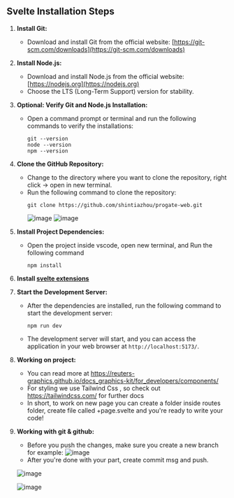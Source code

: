 ## Svelte Installation Steps

1. **Install Git:**
   - Download and install Git from the official website: [https://git-scm.com/downloads](https://git-scm.com/downloads)

2. **Install Node.js:**
   - Download and install Node.js from the official website: [https://nodejs.org](https://nodejs.org)
   - Choose the LTS (Long-Term Support) version for stability.

3. **Optional: Verify Git and Node.js Installation:**
   - Open a command prompt or terminal and run the following commands to verify the installations:
     ```shell
     git --version
     node --version
     npm --version
     ```

4. **Clone the GitHub Repository:**
   - Change to the directory where you want to clone the repository, right click -> open in new terminal.
   - Run the following command to clone the repository:
     ```shell
     git clone https://github.com/shintiazhou/progate-web.git
     ```
     ![image](https://user-images.githubusercontent.com/73226439/236715386-5f740a6f-e6f8-4b3f-8508-4ba0f9a11280.png)
![image](https://user-images.githubusercontent.com/73226439/236715442-9e357fc0-7874-407e-9d72-4b3bb4f9858d.png)


5. **Install Project Dependencies:**
   - Open the project inside vscode, open new terminal, and Run the following command
     ```shell
     npm install
     ```
6. **Install [svelte extensions](https://marketplace.visualstudio.com/items?itemName=svelte.svelte-vscode)**
7. **Start the Development Server:**
   - After the dependencies are installed, run the following command to start the development server:
     ```shell
     npm run dev
     ```
   - The development server will start, and you can access the application in your web browser at `http://localhost:5173/`.


8. **Working on project:**
   - You can read more at https://reuters-graphics.github.io/docs_graphics-kit/for_developers/components/
   - For styling we use Tailwind Css , so check out https://tailwindcss.com/ for further docs
   - In short, to work on new page you can create a folder inside routes folder, create file called +page.svelte and you're ready to write your code!
   
9. **Working with git & github:**
   - Before you push the changes, make sure you create a new branch
   for example: ![image](https://user-images.githubusercontent.com/73226439/236714647-1bc2fb46-a5d7-4fba-96ef-6117f979b594.png)
   - After you're done with your part, create commit msg and push.
   
   ![image](https://user-images.githubusercontent.com/73226439/236714933-42c3b58b-7f9c-4f91-ba16-7be6ae20b0b9.png)
   
   ![image](https://user-images.githubusercontent.com/73226439/236714944-c9ad0bbc-840e-42a9-b5d4-69c97d99b8f5.png)


 
